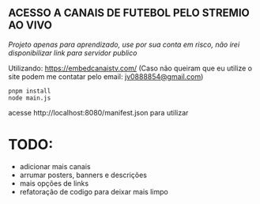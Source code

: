 ## ACESSO A CANAIS DE FUTEBOL PELO STREMIO AO VIVO

*Projeto apenas para aprendizado, use por sua conta em risco, não irei disponibilizar link para servidor publico*

Utilizando: https://embedcanaistv.com/ (Caso não queiram que eu utilize o site podem me contatar pelo email: jv0888854@gmail.com)


```
pnpm install
node main.js
```
acesse http://localhost:8080/manifest.json para utilizar


# TODO:
- adicionar mais canais
- arrumar posters, banners e descrições
- mais opções de links
- refatoração de codigo para deixar mais limpo
